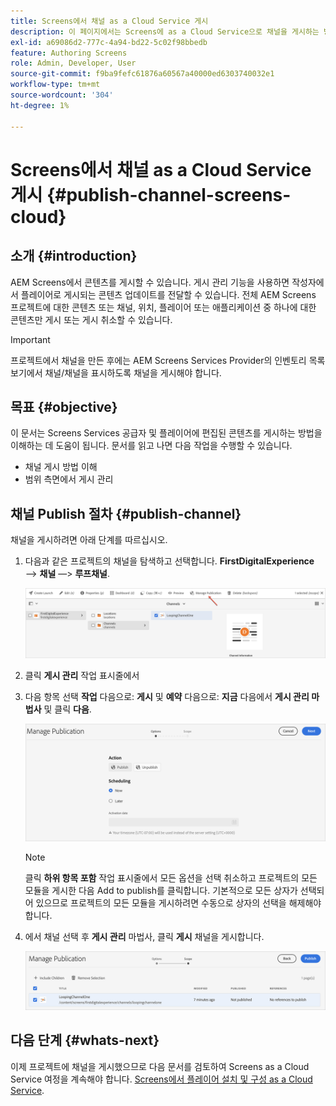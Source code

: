 ```yaml
---
title: Screens에서 채널 as a Cloud Service 게시
description: 이 페이지에서는 Screens에 as a Cloud Service으로 채널을 게시하는 방법에 대해 설명합니다.
exl-id: a69086d2-777c-4a94-bd22-5c02f98bbedb
feature: Authoring Screens
role: Admin, Developer, User
source-git-commit: f9ba9fefc61876a60567a40000ed6303740032e1
workflow-type: tm+mt
source-wordcount: '304'
ht-degree: 1%

---
```


# Screens에서 채널 as a Cloud Service 게시 {#publish-channel-screens-cloud}

## 소개 {#introduction}

AEM Screens에서 콘텐츠를 게시할 수 있습니다. 게시 관리 기능을 사용하면 작성자에서 플레이어로 게시되는 콘텐츠 업데이트를 전달할 수 있습니다. 전체 AEM Screens 프로젝트에 대한 콘텐츠 또는 채널, 위치, 플레이어 또는 애플리케이션 중 하나에 대한 콘텐츠만 게시 또는 게시 취소할 수 있습니다.

>[!IMPORTANT]
>프로젝트에서 채널을 만든 후에는 AEM Screens Services Provider의 인벤토리 목록 보기에서 채널/채널을 표시하도록 채널을 게시해야 합니다.

## 목표 {#objective}

이 문서는 Screens Services 공급자 및 플레이어에 편집된 콘텐츠를 게시하는 방법을 이해하는 데 도움이 됩니다. 문서를 읽고 나면 다음 작업을 수행할 수 있습니다.

* 채널 게시 방법 이해
* 범위 측면에서 게시 관리

## 채널 Publish 절차 {#publish-channel}

채널을 게시하려면 아래 단계를 따르십시오.

1. 다음과 같은 프로젝트의 채널을 탐색하고 선택합니다. **FirstDigitalExperience** —> **채널** —> **루프채널**.

   ![채널 선택](/help/screens-cloud/assets/create-content/managepub-1.png)

1. 클릭 **게시 관리** 작업 표시줄에서

1. 다음 항목 선택 **작업** 다음으로: **게시** 및 **예약** 다음으로: **지금** 다음에서 **게시 관리 마법사** 및 클릭 **다음**.

   ![Publish 작업 선택](/help/screens-cloud/assets/create-content/managepub-2.png)

   >[!NOTE]
   >클릭 **하위 항목 포함** 작업 표시줄에서 모든 옵션을 선택 취소하고 프로젝트의 모든 모듈을 게시한 다음 Add to publish를 클릭합니다. 기본적으로 모든 상자가 선택되어 있으므로 프로젝트의 모든 모듈을 게시하려면 수동으로 상자의 선택을 해제해야 합니다.

1. 에서 채널 선택 후 **게시 관리** 마법사, 클릭 **게시** 채널을 게시합니다.

   ![Publish 더 채널](/help/screens-cloud/assets/create-content/managepub-3.png)


## 다음 단계 {#whats-next}

이제 프로젝트에 채널을 게시했으므로 다음 문서를 검토하여 Screens as a Cloud Service 여정을 계속해야 합니다. [Screens에서 플레이어 설치 및 구성 as a Cloud Service](/help/screens-cloud/managing-players-registration/installing-screens-cloud-player.md).
